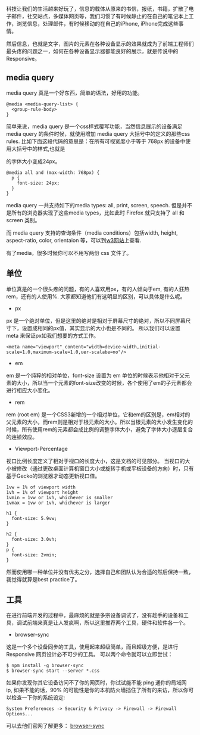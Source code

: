 科技让我们的生活越来好玩了，信息的载体从原来的书信，报纸，书籍，扩散了电子邮件，社交站点，多媒体网页等，我们习惯了有时候静止的在自己的笔记本上工作，浏览信息，处理邮件，有时候移动的在自己的iPhone, iPhone完成这些事情。

然后信息，也就是文字，图片的元素在各种设备显示的效果就成为了前端工程师们最头疼的问题之一，如何在各种设备显示器都能良好的展示，就是传说中的 Responsive。

## media query

media query 真是一个好东西，简单的语法，好用的功能。

```
@media <media-query-list> {
  <group-rule-body>
}
```

简单来说，media query 是一个css样式覆写功能，当然信息展示的设备满足 media query 的条件时候，就使用增加 media query 大括号中的定义的那些css rules. 比如下面这段代码的意思是：在所有可视宽度小于等于 768px 的设备中使用大括号中的样式,也就是<p>的字体大小变成24px。

```
@media all and (max-width: 768px) {
  p {
    font-size: 24px;
  }
}
```

media query 一共支持如下的media types: all, print, screen, speech. 但是并不是所有的浏览器实现了这些media types，比如此时 Firefox  就只支持了 all 和 screen 类别。

而 media query 支持的查询条件（media conditions）包括width, height, aspect-ratio, color, orientaion 等，可以到[w3网站](http://dev.w3.org/csswg/mediaqueries/#mq-features)上查看.

有了media，很多时候你可以不用写两份 css 文件了。

## 单位

单位真是的一个很头疼的问题，有的人喜欢用px，有的人倾向于em, 有的人狂热 rem，还有的人使用%. 大家都知道他们有这明显的区别，可以具体是什么呢。

* px

px 是一个绝对单位，但是这里的绝对是相对于屏幕尺寸的绝对，所以不同屏幕尺寸下，设置成相同的px值，其实显示的大小也是不同的。 所以我们可以设置 meta 来保证px如我们想要的方式工作。

```
<meta name="viewport" content="width=device-width,initial-scale=1.0,maximum-scale=1.0,uer-scalabe=no"/>
```

* em

em 是一个纯粹的相对单位，font-size 设置为 em 单位的时候表示他相对于父元素的大小，所以当一个元素的font-size改变的时候，各个使用了em的子元素都会进行相应大小变化。

* rem

rem (root em) 是一个CSS3新增的一个相对单位，它和em的区别是，em相对的父元素的大小，而rem则是相对于根元素的大小。所以当根元素的大小发生变化的时候，所有使用rem的元素都会成比例的调整字体大小，避免了字体大小逐层复合的连锁效应。


* Viewport-Percentage

视口比例长度定义了相对于视口的长度大小，这是文档的可见部分。 当视口的大小被修改（通过更改桌面计算机窗口大小或旋转手机或平板设备的方向）时，只有基于Gecko的浏览器才动态更新视口值。

```
1vw = 1% of viewport width
1vh = 1% of viewport height
1vmin = 1vw or 1vh, whichever is smaller
1vmax = 1vw or 1vh, whichever is larger

h1 {
  font-size: 5.9vw;
}

h2 {
  font-size: 3.0vh;
}
p {
  font-size: 2vmin;
}
```

然而使用哪一种单位并没有优劣之分，选择自己和团队认为合适的然后保持一致，我觉得就算是best practice了。

## 工具

在进行前端开发的过程中，最麻烦的就是多宗设备调试了，没有趁手的设备和工具，调试前端来真是让人发疯啊，所以这里推荐两个工具，硬件和软件各一个。

* browser-sync

这是一个多个设备同步的工具，使用起来超级简单，而且超级方便，是进行 Responsive 网页设计必不可少的工具。 可以两个命令就可以立即尝试：

```
$ npm install -g browser-sync
$ browser-sync start --server *.css
```

如果你发现你其它设备访问不了你的网页时，你试试能不能 ping 通你的局域网 ip, 如果不能的话，90% 的可能性是你的本机防火墙挡住了所有的来访，所以你可以检查一下你的系统设定:

```
System Preferences -> Security & Privacy -> Firewall -> Firewall Options...
```

可以去他们官网了解更多： [browser-sync](https://www.browsersync.io/)
